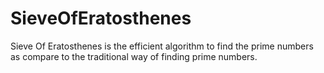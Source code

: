 # SieveOfEratosthenes
Sieve Of Eratosthenes is the efficient algorithm to find the prime numbers as compare to the traditional way of finding prime numbers.
